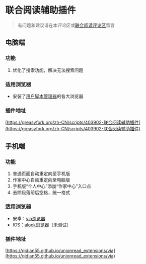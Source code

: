 # 联合阅读辅助插件

> 有问题和建议请在本评论区或[联合阅读评论区](http://www.unionread.vip/module/novel/info.php?tid=3&nid=3153)留言

## 电脑端

### 功能
1. 优化了搜索功能，解决无法搜索问题

### 适用浏览器
* 安装了[用户脚本管理器](https://greasyfork.org/zh-CN/)的各大浏览器

### 插件地址
[https://greasyfork.org/zh-CN/scripts/403902-联合阅读辅助插件](https://greasyfork.org/zh-CN/scripts/403902-联合阅读辅助插件)

## 手机端

### 功能
1. 普通页面自动重定向至手机版
2. 作家中心自动重定向至电脑版
3. 手机版“个人中心”添加“作家中心”入口点
4. 去除段落前后空格，统一格式

### 适用浏览器
* 安卓：[via浏览器](https://viayoo.com/zh-cn/)
* IOS：[alook浏览器](https://apps.apple.com/cn/app/id1261944766)（未测试）

### 插件地址
[https://qidian55.github.io/unionread_extensions/via](https://qidian55.github.io/unionread_extensions/via)

<link rel="stylesheet" href="https://unpkg.com/gitalk/dist/gitalk.css">
<script src="https://unpkg.com/gitalk@latest/dist/gitalk.min.js"></script>

<div id="gitalk-container"></div>
<script type="text/javascript">
    var gitalk = new Gitalk({
    // gitalk的主要参数
      clientID: `c675747fb4b4a83a59f9`,   //上面获取到的值
      clientSecret: `85b826d9abd3f763f7d8f9606a699b121571fbef`,//上面获取到的值
      repo: `qidian55.github.io`,  //您刚才建立仓库的名字
      owner: 'qidian55',   //你的GitHub用户名字
      admin: ['qidian55'],  //你的GitHub用户的名字
      id: 'unionread_extensions', //id不能重复，如果重复就会把其他页面的评论引进来
        });
      gitalk.render('gitalk-container');
</script>